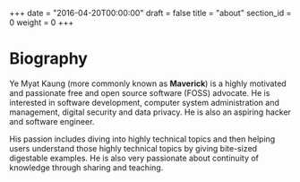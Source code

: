 +++
date = "2016-04-20T00:00:00"
draft = false
title = "about"
section_id = 0
weight = 0
+++

# Biography

Ye Myat Kaung (more commonly known as **Maverick**) is a highly motivated and
passionate free and open source software (FOSS) advocate. He is interested in software
development, computer system administration and management, digital security and
data privacy. He is also an aspiring hacker and software engineer.

His passion includes diving into highly technical topics and then helping users
understand those highly technical topics by giving bite-sized digestable examples. 
He is also very passionate about continuity of knowledge through sharing and teaching.
